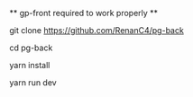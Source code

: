 ** gp-front required to work properly **

git clone https://github.com/RenanC4/pg-back

cd pg-back

yarn install

yarn run dev